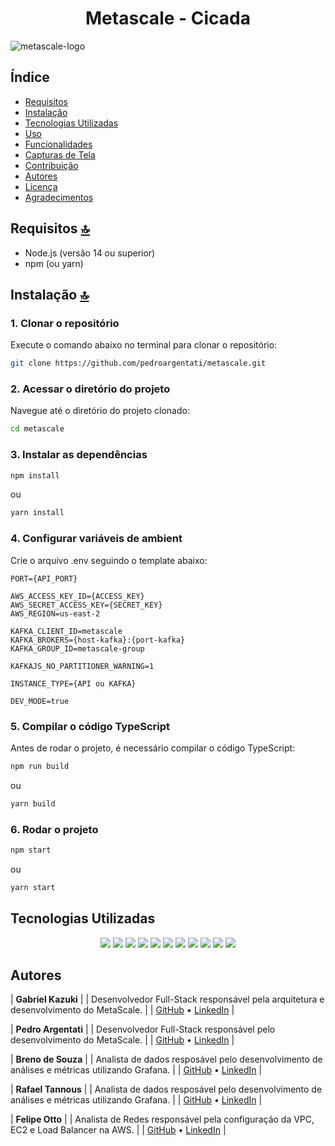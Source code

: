 <h1 align='center'>
Metascale - Cicada
</h1>

![metascale-logo](https://github.com/user-attachments/assets/1e16633c-0723-416b-8552-0e4e93fb30be)

</div>

## Índice

- [Requisitos](#requisitos)
- [Instalação](#instalação)
- [Tecnologias Utilizadas](#techs)
- [Uso](#uso)
- [Funcionalidades](#funcionalidades)
- [Capturas de Tela](#capturas-de-tela)
- [Contribuição](#contribuição)
- [Autores](#autores)
- [Licença](#licença)
- [Agradecimentos](#agradecimentos)

## Requisitos [🔝](#requisitos)

- Node.js (versão 14 ou superior)
- npm (ou yarn)

## Instalação [🔝](#instalação)

### 1. Clonar o repositório

Execute o comando abaixo no terminal para clonar o repositório:

```bash
git clone https://github.com/pedroargentati/metascale.git
```

### 2. Acessar o diretório do projeto

Navegue até o diretório do projeto clonado:

```bash
cd metascale
```

### 3. Instalar as dependências

```bash
npm install
```
ou
```bash
yarn install
```
### 4. Configurar variáveis de ambient

Crie o arquivo .env seguindo o template abaixo:
```env
PORT={API_PORT}

AWS_ACCESS_KEY_ID={ACCESS_KEY}
AWS_SECRET_ACCESS_KEY={SECRET_KEY}
AWS_REGION=us-east-2

KAFKA_CLIENT_ID=metascale
KAFKA_BROKERS={host-kafka}:{port-kafka}
KAFKA_GROUP_ID=metascale-group

KAFKAJS_NO_PARTITIONER_WARNING=1

INSTANCE_TYPE={API ou KAFKA}

DEV_MODE=true
```

### 5. Compilar o código TypeScript

Antes de rodar o projeto, é necessário compilar o código TypeScript:

```bash
npm run build
```
ou
```bash
yarn build
```

### 6. Rodar o projeto

```bash
npm start
```
ou
```bash
yarn start
```

## Tecnologias Utilizadas
<div align="center">
<img src="https://img.shields.io/badge/TypeScript-007ACC?style=for-the-badge&logo=typescript&logoColor=white" />
<img src="https://img.shields.io/badge/Node%20js-339933?style=for-the-badge&logo=nodedotjs&logoColor=white" />
<img src="https://img.shields.io/badge/Express%20js-000000?style=for-the-badge&logo=express&logoColor=white"/>
<img src="https://img.shields.io/badge/ts--node-3178C6?style=for-the-badge&logo=ts-node&logoColor=white" />
<img src="https://img.shields.io/badge/Apache_Kafka-231F20?style=for-the-badge&logo=apache-kafka&logoColor=white"/>
<img src="https://img.shields.io/badge/Amazon AWS-FF9900?style=for-the-badge&logo=amazonaws&logoColor=white" />
<img src="https://img.shields.io/badge/Docker-2CA5E0?style=for-the-badge&logo=docker&logoColor=white"/>
<img src="https://img.shields.io/badge/Amazon%20DynamoDB-4053D6?style=for-the-badge&logo=Amazon%20DynamoDB&logoColor=white" />
<img src="https://img.shields.io/badge/Grafana-F2F4F9?style=for-the-badge&logo=grafana&logoColor=orange&labelColor=F2F4F9" />
<img src="https://img.shields.io/badge/MySQL-005C84?style=for-the-badge&logo=mysql&logoColor=white" />
<img src="https://img.shields.io/badge/Swagger-85EA2D?style=for-the-badge&logo=Swagger&logoColor=white" />

</div>

## Autores

| **Gabriel Kazuki**                                                                                               |
| Desenvolvedor Full-Stack responsável pela arquitetura e desenvolvimento do MetaScale.                            |
| [GitHub](https://github.com/GKazukiOnishi) • [LinkedIn](https://www.linkedin.com/in/gabriel-onishi)              |

| **Pedro Argentati**                                                                                              |
| Desenvolvedor Full-Stack responsável pelo desenvolvimento do MetaScale.                                          |
| [GitHub](https://github.com/pedroargentati) • [LinkedIn](https://www.linkedin.com/in/pedro-argentati)            |

| **Breno de Souza**                                                                                               |
| Analista de dados resposável pelo desenvolvimento de análises e métricas utilizando Grafana.                     |
| [GitHub](https://github.com/breno-souza) • [LinkedIn](https://www.linkedin.com/in/breno-souza)                   |

| **Rafael Tannous**                                                                                               |
| Analista de dados resposável pelo desenvolvimento de análises e métricas utilizando Grafana.                     |
| [GitHub](https://github.com/rafaeltannous) • [LinkedIn](https://www.linkedin.com/in/rafael-tannous)              |

| **Felipe Otto**                                                                                                  |
| Analista de Redes responsável pela configuração da VPC, EC2 e Load Balancer na AWS.                              |
| [GitHub](https://github.com/felipe-otto) • [LinkedIn](https://www.linkedin.com/in/felipe-otto)                   |
